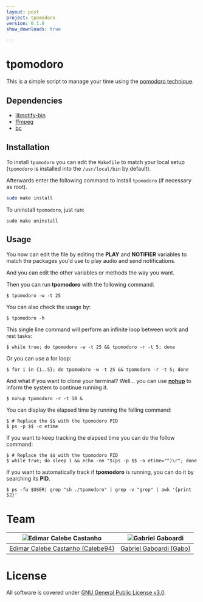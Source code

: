 ```yaml
---
layout: post
project: tpomodoro
version: 0.1.0
show_downloads: true

---
```


# tpomodoro

This is a simple script to manage your time using the [pomodoro technique](https://en.wikipedia.org/wiki/Pomodoro_Technique).

## Dependencies

* [libnotify-bin](https://tracker.debian.org/pkg/libnotify)
* [ffmpeg](https://tracker.debian.org/pkg/ffmpeg)
* [bc](https://tracker.debian.org/pkg/bc)

## Installation

To install `tpomodoro` you can edit the `Makefile` to match your local setup (`tpomodoro` is installed into the `/usr/local/bin` by default).

Afterwards enter the following command to install `tpomodoro` (if necessary as root).

```bash
sudo make install
```

To uninstall `tpomodoro`, just run:

```
sudo make uninstall
```

## Usage

You now can edit the file by editing the **PLAY** and **NOTIFIER** variables to match the packages you'd use to play audio and send notifications.

And you can edit the other variables or methods the way you want.

Then you can run **tpomodoro** with the following command:

```
$ tpomodoro -w -t 25
```

You can also check the usage by:

```
$ tpomodoro -h
```

This single line command will perform an infinite loop between work and rest tasks:

```
$ while true; do tpomodoro -w -t 25 && tpomodoro -r -t 5; done
```

Or you can use a for loop:

```
$ for i in {1..5}; do tpomodoro -w -t 25 && tpomodoro -r -t 5; done
```

And what if you want to clone your terminal? Well... you can use [**nohup**](https://www.computerhope.com/unix/unohup.htm) to inform the system to continue running it.

```
$ nohup tpomodoro -r -t 10 &
```

You can display the elapsed time by running the folling command:

```
$ # Replace the $$ with the tpomodoro PID
$ ps -p $$ -o etime
```

If you want to keep tracking the elapsed time you can do the follow command:

```
$ # Replace the $$ with the tpomodoro PID
$ while true; do sleep 1 && echo -ne "$(ps -p $$ -o etime="")\r"; done
```

If you want to automatically track if **tpomodoro** is running, you can do it by searching its **PID**.

```
$ ps -fu $USER| grep "sh ./tpomodoro" | grep -v "grep" | awk '{print $2}'
```

# Team

| <img src="https://github.com/Calebe94.png?size=200" alt="Edimar Calebe Castanho"> | <img src="https://github.com/gbgabo.png?size=200" alt="Gabriel Gaboardi"> | 
|:---------------------------------------------------------------------------------:|:-------------------------------------------------------------------------:|
| [Edimar Calebe Castanho (Calebe94)](https://github.com/Calebe94)                  | [Gabriel Gaboardi (Gabo)](https://github.com/gbgabo)                      |

# License

All software is covered under [GNU General Public License v3.0](https://www.gnu.org/licenses/gpl-3.0.en.html).
